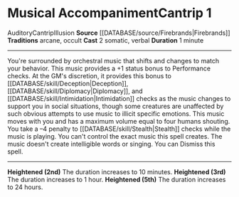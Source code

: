 ﻿---
actions: '[two-actions]'
component:
- Somatic
- Verbal
duration: 1 minute
heighten: 2nd, 3rd, 5th
heighten_level: 1, 2, 3, 5
id: '1289'
level: '1'
name: Musical Accompaniment
rarity: Common
school: Illusion
source: '[[DATABASE/source/Firebrands|Firebrands]]'
tradition:
- Arcane
- Occult
trait:
- '[[DATABASE/trait/Auditory|Auditory]]'
- '[[DATABASE/trait/Cantrip|Cantrip]]'
- '[[DATABASE/trait/Illusion|Illusion]]'
type: Cantrip

---
# Musical Accompaniment<span class="item-type">Cantrip 1</span>

<span class="item-trait">Auditory</span><span class="item-trait">Cantrip</span><span class="item-trait">Illusion</span>
**Source** [[DATABASE/source/Firebrands|Firebrands]]
**Traditions** arcane, occult
**Cast** <span class="action-icon">2</span> somatic, verbal
**Duration** 1 minute

---
You're surrounded by orchestral music that shifts and changes to match your behavior. This music provides a +1 status bonus to Performance checks. At the GM's discretion, it provides this bonus to [[DATABASE/skill/Deception|Deception]], [[DATABASE/skill/Diplomacy|Diplomacy]], and [[DATABASE/skill/Intimidation|Intimidation]] checks as the music changes to support you in social situations, though some creatures are unaffected by such obvious attempts to use music to illicit specific emotions. This music moves with you and has a maximum volume equal to four humans shouting. You take a –4 penalty to [[DATABASE/skill/Stealth|Stealth]] checks while the music is playing. You can't control the exact music this spell creates. The music doesn't create intelligible words or singing. You can Dismiss this spell.

---
**Heightened (2nd)** The duration increases to 10 minutes.
**Heightened (3rd)** The duration increases to 1 hour.
**Heightened (5th)** The duration increases to 24 hours.